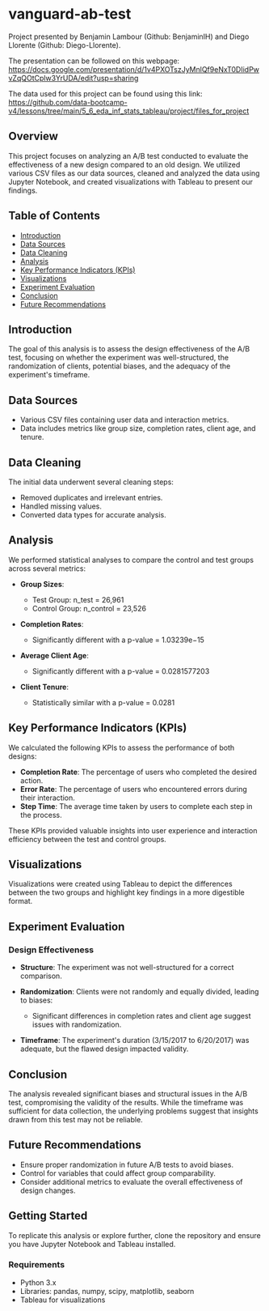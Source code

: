 # vanguard-ab-test

Project presented by Benjamin Lambour (Github: BenjaminIH) and Diego Llorente (Github: Diego-Llorente).

The presentation can be followed on this webpage:
https://docs.google.com/presentation/d/1v4PXOTszJyMnlQf9eNxT0DIidPwvZqQOtCplw3YrUDA/edit?usp=sharing

The data used for this project can be found using this link:
https://github.com/data-bootcamp-v4/lessons/tree/main/5_6_eda_inf_stats_tableau/project/files_for_project

## Overview

This project focuses on analyzing an A/B test conducted to evaluate the effectiveness of a new design compared to an old design. We utilized various CSV files as our data sources, cleaned and analyzed the data using Jupyter Notebook, and created visualizations with Tableau to present our findings.

## Table of Contents

- [Introduction](#introduction)
- [Data Sources](#data-sources)
- [Data Cleaning](#data-cleaning)
- [Analysis](#analysis)
- [Key Performance Indicators (KPIs)](#key-performance-indicators-kpis)
- [Visualizations](#visualizations)
- [Experiment Evaluation](#experiment-evaluation)
- [Conclusion](#conclusion)
- [Future Recommendations](#future-recommendations)

## Introduction

The goal of this analysis is to assess the design effectiveness of the A/B test, focusing on whether the experiment was well-structured, the randomization of clients, potential biases, and the adequacy of the experiment's timeframe.

## Data Sources

- Various CSV files containing user data and interaction metrics.
- Data includes metrics like group size, completion rates, client age, and tenure.

## Data Cleaning

The initial data underwent several cleaning steps:
- Removed duplicates and irrelevant entries.
- Handled missing values.
- Converted data types for accurate analysis.

## Analysis

We performed statistical analyses to compare the control and test groups across several metrics:

- **Group Sizes**:
  - Test Group: n_test = 26,961
  - Control Group: n_control = 23,526
  
- **Completion Rates**:
  - Significantly different with a p-value = 1.03239e−15
  
- **Average Client Age**:
  - Significantly different with a p-value = 0.0281577203
  
- **Client Tenure**:
  - Statistically similar with a p-value = 0.0281

## Key Performance Indicators (KPIs)

We calculated the following KPIs to assess the performance of both designs:

- **Completion Rate**: The percentage of users who completed the desired action.
- **Error Rate**: The percentage of users who encountered errors during their interaction.
- **Step Time**: The average time taken by users to complete each step in the process.

These KPIs provided valuable insights into user experience and interaction efficiency between the test and control groups.

## Visualizations

Visualizations were created using Tableau to depict the differences between the two groups and highlight key findings in a more digestible format.

## Experiment Evaluation

### Design Effectiveness

- **Structure**: The experiment was not well-structured for a correct comparison.
  
- **Randomization**: Clients were not randomly and equally divided, leading to biases:
  - Significant differences in completion rates and client age suggest issues with randomization.
  
- **Timeframe**: The experiment's duration (3/15/2017 to 6/20/2017) was adequate, but the flawed design impacted validity.

## Conclusion

The analysis revealed significant biases and structural issues in the A/B test, compromising the validity of the results. While the timeframe was sufficient for data collection, the underlying problems suggest that insights drawn from this test may not be reliable.

## Future Recommendations

- Ensure proper randomization in future A/B tests to avoid biases.
- Control for variables that could affect group comparability.
- Consider additional metrics to evaluate the overall effectiveness of design changes.

## Getting Started

To replicate this analysis or explore further, clone the repository and ensure you have Jupyter Notebook and Tableau installed.

### Requirements

- Python 3.x
- Libraries: pandas, numpy, scipy, matplotlib, seaborn
- Tableau for visualizations



